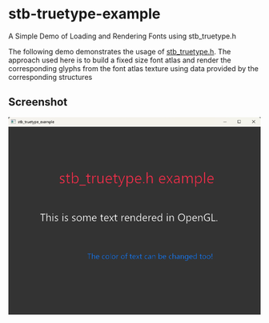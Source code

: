 # stb-truetype-example
A Simple Demo of Loading and Rendering Fonts using stb_truetype.h

The following demo demonstrates the usage of [stb_truetype.h](https://github.com/nothings/stb/blob/master/stb_truetype.h).
The approach used here is to build a fixed size font atlas and render the corresponding glyphs from the font atlas texture using data provided by the corresponding structures 

## Screenshot

![Snapshot](snaps/snap.png)